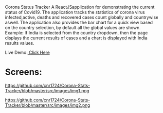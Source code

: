 Corona Status Tracker
A ReactJSapplication for demonstrating the current status of Covid19. The application tracks the statistics of corona virus infected,active, deaths and recovered cases count globally and countrywise aswell. The application also provides the bar chart for a quick view based on the country selection, by default all the global values are shown. Example: If India is selected from the country dropdown, then the page displays the current results of cases and a chart is displayed with India results values.

Live Demo:<a href='https://corona-tracker-stats.herokuapp.com/'> Click Here</a>

# Screens:
https://github.com/cnr1724/Corona-Stats-Tracker/blob/master/src/images/img1.png

https://github.com/cnr1724/Corona-Stats-Tracker/blob/master/src/images/img2.png
